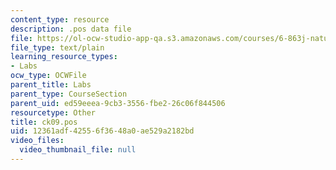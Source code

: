 ```yaml
---
content_type: resource
description: .pos data file
file: https://ol-ocw-studio-app-qa.s3.amazonaws.com/courses/6-863j-natural-language-and-the-computer-representation-of-knowledge-spring-2003/12361adf42556f3648a0ae529a2182bd_ck09.pos
file_type: text/plain
learning_resource_types:
- Labs
ocw_type: OCWFile
parent_title: Labs
parent_type: CourseSection
parent_uid: ed59eeea-9cb3-3556-fbe2-26c06f844506
resourcetype: Other
title: ck09.pos
uid: 12361adf-4255-6f36-48a0-ae529a2182bd
video_files:
  video_thumbnail_file: null
---
```

